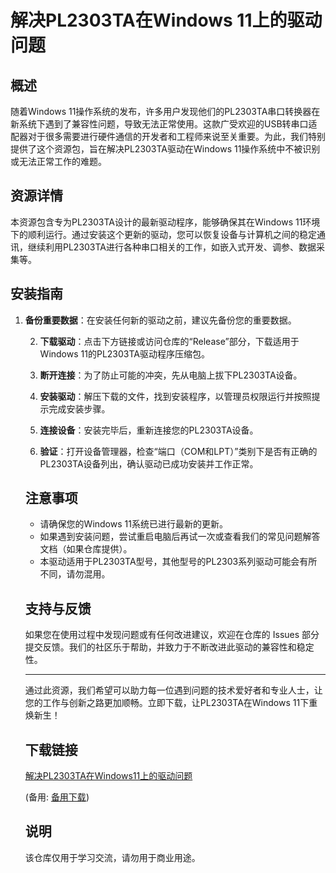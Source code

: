 # 解决PL2303TA在Windows 11上的驱动问题

## 概述

随着Windows 11操作系统的发布，许多用户发现他们的PL2303TA串口转换器在新系统下遇到了兼容性问题，导致无法正常使用。这款广受欢迎的USB转串口适配器对于很多需要进行硬件通信的开发者和工程师来说至关重要。为此，我们特别提供了这个资源包，旨在解决PL2303TA驱动在Windows 11操作系统中不被识别或无法正常工作的难题。

## 资源详情

本资源包含专为PL2303TA设计的最新驱动程序，能够确保其在Windows 11环境下的顺利运行。通过安装这个更新的驱动，您可以恢复设备与计算机之间的稳定通讯，继续利用PL2303TA进行各种串口相关的工作，如嵌入式开发、调参、数据采集等。

## 安装指南

1. **备份重要数据**：在安装任何新的驱动之前，建议先备份您的重要数据。

   2. **下载驱动**：点击下方链接或访问仓库的“Release”部分，下载适用于Windows 11的PL2303TA驱动程序压缩包。

   3. **断开连接**：为了防止可能的冲突，先从电脑上拔下PL2303TA设备。

   4. **安装驱动**：解压下载的文件，找到安装程序，以管理员权限运行并按照提示完成安装步骤。

   5. **连接设备**：安装完毕后，重新连接您的PL2303TA设备。

   6. **验证**：打开设备管理器，检查“端口（COM和LPT）”类别下是否有正确的PL2303TA设备列出，确认驱动已成功安装并工作正常。

   ## 注意事项

   - 请确保您的Windows 11系统已进行最新的更新。
   - 如果遇到安装问题，尝试重启电脑后再试一次或查看我们的常见问题解答文档（如果仓库提供）。
   - 本驱动适用于PL2303TA型号，其他型号的PL2303系列驱动可能会有所不同，请勿混用。

   ## 支持与反馈

   如果您在使用过程中发现问题或有任何改进建议，欢迎在仓库的 Issues 部分提交反馈。我们的社区乐于帮助，并致力于不断改进此驱动的兼容性和稳定性。

   ---

   通过此资源，我们希望可以助力每一位遇到问题的技术爱好者和专业人士，让您的工作与创新之路更加顺畅。立即下载，让PL2303TA在Windows 11下重焕新生！

   ## 下载链接
   [解决PL2303TA在Windows11上的驱动问题](https://pan.quark.cn/s/1da9c0c7823c) 

   (备用: [备用下载](https://pan.baidu.com/s/1REUI5YaIao4aUFZAWSaNGg?pwd=1234))

   ## 说明

   该仓库仅用于学习交流，请勿用于商业用途。
